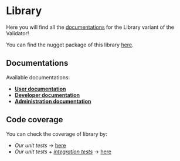 # Library

Here you will find all the [documentations](../../index.md#documentation) for the Library variant of the Validator!

You can find the nugget package of this library [here](https://www.nuget.org/packages/CSVW-validator-lib).

## Documentations

Available documentations:
- **[User documentation](user/index.md)**
- **[Developer documentation](developer/index.md)**
- **[Administration documentation](administration/index.md)**

## Code coverage

You can check the coverage of library by:
- *Our unit tests* -> [here](../code_coverage/unit/html/index.html)
- *Our unit tests + [integration tests](https://w3c.github.io/csvw/tests/#manifest-validation)* -> [here](../code_coverage/unit_plus_integration/html/index.html)

